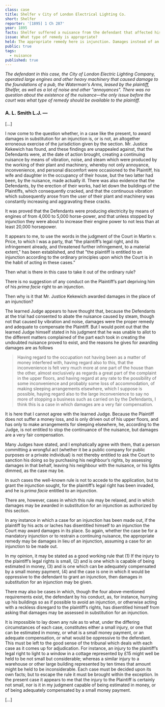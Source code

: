 ```yaml
---
class: case
title: Shelfer v City of London Electrical Lighting Co.
short: Shelfer
reporter: '[1895] 1 Ch 287'
year: 1895
facts: Shelfer suffered a nuisance from the defendant that affected his property. 
issue: What type of remedy is appropriate?
held: The appropriate remedy here is injunction. Damages instead of an injunction for nuisance are only appropriate where the injury is small, able to be quantified and adequately compensated with money, and an injunction would be oppressive to the defendant.
public: true
tags:
  - nuisance
published: true
---
```



*The defendant in this case, the City of London Electric Lighting Company, operated large engines and other heavy machinery that caused damage to the foundations of a pub, the Waterman's Arms, leased by the plaintiff, Shelfer, as well as a lot of noise and other "annoyances". There was no question about the existence of the nuisance—the only issue before the court was what type of remedy should be available to the plaintiff.*

### A. L. Smith L.J. — 

[...]

I now come to the question whether, in a case like the present, to award damages in substitution for an injunction is, or is not, an altogether erroneous exercise of the jurisdiction given by the section. Mr. Justice Kekewich has found, and these findings are unappealed against, that the Defendants were, at the date of action brought, creating a continuing nuisance by means of vibration, noise, and steam which were produced by the working of their plant and machinery, whereby not only annoyance, inconvenience, and personal discomfort were occasioned to the Plaintiff, his wife and daughter in the occupancy of their house, but the two latter had been, by the nuisance, made actually ill. There was also evidence that the Defendants, by the erection of their works, had let down the buildings of the Plaintiffs, which consequently cracked, and that the continuous vibration which subsequently arose from the user of their plant and machinery was constantly increasing and aggravating these cracks.

It was proved that the Defendants were producing electricity by means of engines of from 4,000 to 5,000 horse-power, and that unless stopped by injunction they were about to increase their engine power to not less than at least 20,000 horsepower.

It appears to me, to use the words in the judgment of the Court in Martin v. Price, to which I was a party, that "the plain­tiff’s legal right, and its infringement already, and threatened further infringement, to a material extent," has been established, and that "the plaintiff is entitled to an injunction according to the ordinary principles upon which the Court is in the habit of acting in these cases."

Then what is there in this case to take it out of the ordinary rule?

There is no suggestion of any conduct on the Plaintiff’s part depriving him of his *prima facie* right to an injunction.

Then why is it that Mr. Justice Kekewich awarded damages in the place of an injunction? 

The learned Judge appears to have thought that, because the Defendants at the trial had consented to abate the nuisance caused by steam, though not that caused by vibration and noise, damages were the proper remedy and adequate to compensate the Plaintiff. But I would point out that the learned Judge himself stated in his judgment that he was unable to allot to the different matters complained of the part each took in creating the undoubted nuisance proved to exist, and the reasons he gives for awarding damages are as follows

> Having regard to the occupation not having been as a matter of money interfered with, having regard also to this, that the inconvenience is felt very much more at one part of the house than the other, almost exclusively as regards a great part of the complaint in the upper floors, and having regard at any rate to the possibility of some inconvenience and probably some loss of accommodation, of making sleeping arrangements elsewhere, which I suppose is possible, haying regard also to the large inconvenience to say no more of stopping a business such as carried on by the Defendants, I think this is a case in which damages are a very fair compensation.

It is here that I cannot agree with the learned Judge. Because the Plaintiff does not suffer a money loss, and is only driven out of his upper floors, and has only to make arrangements for sleeping elsewhere, he, according to the Judge, is not entitled to stop the continuance of the nuisance, but damages are a very fair compensation.

Many Judges have stated, and I emphatically agree with them, that a person committing a wrongful act (whether it be a public company for public purposes or a private individual) is not thereby entitled to ask the Court to sanction his doing so by purchasing his neighbour’s rights, by assessing damages in that behalf, leaving his neighbour with the nuisance, or his lights dimmed, as the case may be.

In such cases the well-known rule is not to accede to the application, but to grant the injunction sought, for the plaintiff’s legal right has been invaded, and he is *prima facie* entitled to an injunction.

There are, however, cases in which this rule may be relaxed, and in which damages may be awarded in substitution for an injunction as authorized by this section.

In any instance in which a case for an injunction has been made out, if the plaintiff by his acts or laches has disentitled himself to an injunction the Court may award damages in its place. So again, whether the case be for a mandatory injunction or to restrain a continuing nuisance, the appropriate remedy may be damages in lieu of an injunction, assuming a case for an injunction to be made out.

In my opinion, it may be stated as a good working rule that (1) If the injury to the plaintiff’s legal rights is small, (2) and is one which is capable of being estimated in money, (3) and is one which can be adequately compensated by a small money payment, (4) and the case is one in which it would be oppressive to the defendant to grant an injunction, then damages in substitution for an injunction may be given.

There may also be cases in which, though the four above-mentioned requirements exist, the defendant by his conduct, as, for instance, hurrying up his buildings so as if possible to avoid an injunction, or otherwise acting with a reckless disregard to the plaintiff’s rights, has disentitled himself from asking that damages may be assessed in substitution for an injunction.

It is impossible to lay down any rule as to what, under the differing circumstances of each case, constitutes either a small injury, or one that can be estimated in money, or what is a small money payment, or an adequate compensation, or what would be oppressive to the defendant. This must be left to the good sense of the tribunal which deals with each case as it comes up for adjudication. For instance, an injury to the plaintiff’s legal right to light to a window in a cottage represented by £15 might well be held to be not small but considerable; whereas a similar injury to a warehouse or other large building represented by ten times that amount might be held to be inconsiderable. Each case must be decided upon its own facts; but to escape the rule it must be brought within the exception. In the present case it appears to me that the injury to the Plaintiff is certainly not small, nor is it in my judgment capable of being estimated in money, or of being adequately compensated by a small money payment.

[…]

